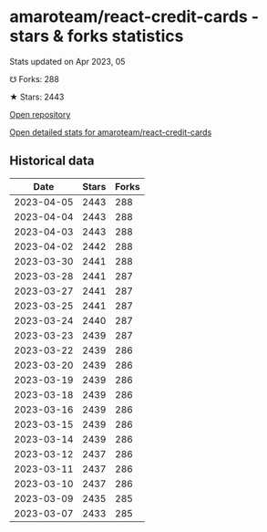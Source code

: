 # amaroteam/react-credit-cards - stars & forks statistics

Stats updated on Apr 2023, 05

☋ Forks: 288

★ Stars: 2443

[Open repository](https://github.com/amaroteam/react-credit-cards)

[Open detailed stats for amaroteam/react-credit-cards](https://reviewgithub.com/rep/amaroteam/react-credit-cards)

## Historical data
| Date | Stars | Forks |
|------|-------|-------|
| 2023-04-05 | 2443 | 288 | 
| 2023-04-04 | 2443 | 288 | 
| 2023-04-03 | 2443 | 288 | 
| 2023-04-02 | 2442 | 288 | 
| 2023-03-30 | 2441 | 288 | 
| 2023-03-28 | 2441 | 287 | 
| 2023-03-27 | 2441 | 287 | 
| 2023-03-25 | 2441 | 287 | 
| 2023-03-24 | 2440 | 287 | 
| 2023-03-23 | 2439 | 287 | 
| 2023-03-22 | 2439 | 286 | 
| 2023-03-20 | 2439 | 286 | 
| 2023-03-19 | 2439 | 286 | 
| 2023-03-18 | 2439 | 286 | 
| 2023-03-16 | 2439 | 286 | 
| 2023-03-15 | 2439 | 286 | 
| 2023-03-14 | 2439 | 286 | 
| 2023-03-12 | 2437 | 286 | 
| 2023-03-11 | 2437 | 286 | 
| 2023-03-10 | 2437 | 286 | 
| 2023-03-09 | 2435 | 285 | 
| 2023-03-07 | 2433 | 285 | 


